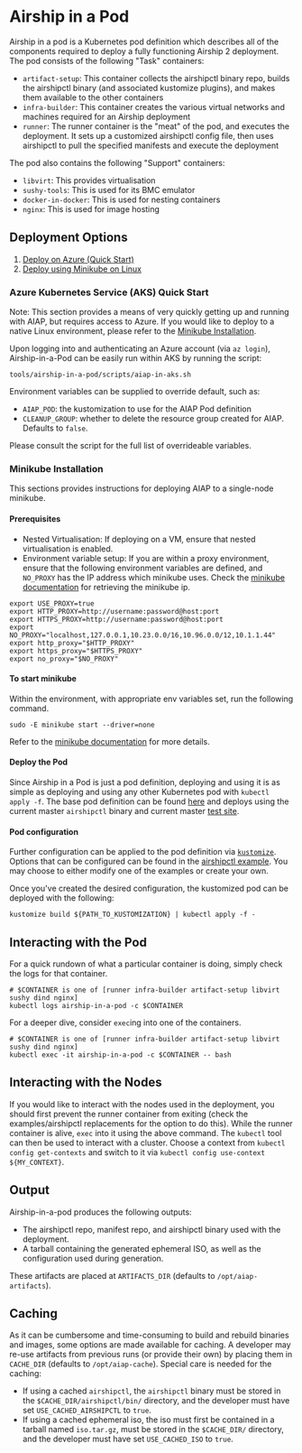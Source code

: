 # Airship in a Pod

Airship in a pod is a Kubernetes pod definition which describes all of the
components required to deploy a fully functioning Airship 2 deployment. The pod
consists of the following "Task" containers:

* `artifact-setup`: This container collects the airshipctl binary repo, builds
  the airshipctl binary (and associated kustomize plugins), and makes them
  available to the other containers
* `infra-builder`: This container creates the various virtual networks and
  machines required for an Airship deployment
* `runner`: The runner container is the "meat" of the pod, and executes the
  deployment. It sets up a customized airshipctl config file, then uses
  airshipctl to pull the specified manifests and execute the deployment

The pod also contains the following "Support" containers:

* `libvirt`: This provides virtualisation
* `sushy-tools`: This is used for its BMC emulator
* `docker-in-docker`: This is used for nesting containers
* `nginx`: This is used for image hosting

## Deployment Options

1. [Deploy on Azure (Quick Start)](#azure-kubernetes-service-aks-quick-start)
2. [Deploy using Minikube on Linux](#minikube-installation)

### Azure Kubernetes Service (AKS) Quick Start

Note: This section provides a means of very quickly getting up and running with
AIAP, but requires access to Azure. If you would like to deploy to a native
Linux environment, please refer to the [Minikube Installation](#minikube-installation).

Upon logging into and authenticating an Azure account (via `az login`),
Airship-in-a-Pod can be easily run within AKS by running the script:

```
tools/airship-in-a-pod/scripts/aiap-in-aks.sh
```

Environment variables can be supplied to override default, such as:

* `AIAP_POD`: the kustomization to use for the AIAP Pod definition
* `CLEANUP_GROUP`: whether to delete the resource group created for
   AIAP.  Defaults to `false`.

Please consult the script for the full list of overrideable variables.

### Minikube Installation

This sections provides instructions for deploying AIAP to a single-node minikube.

#### Prerequisites

* Nested Virtualisation: If deploying on a VM, ensure that nested virtualisation is enabled.
* Environment variable setup: If you are within a proxy environment, ensure that the following environment
variables are defined, and `NO_PROXY` has the IP address which minikube uses.
Check the [minikube documentation](https://minikube.sigs.k8s.io/docs/commands/ip/)
for retrieving the minikube ip.

```
export USE_PROXY=true
export HTTP_PROXY=http://username:password@host:port
export HTTPS_PROXY=http://username:password@host:port
export NO_PROXY="localhost,127.0.0.1,10.23.0.0/16,10.96.0.0/12,10.1.1.44"
export http_proxy="$HTTP_PROXY"
export https_proxy="$HTTPS_PROXY"
export no_proxy="$NO_PROXY"
```

#### To start minikube

Within the environment, with appropriate env variables set, run the following command.

```
sudo -E minikube start --driver=none
```

Refer to the [minikube documentation](https://minikube.sigs.k8s.io/docs/start/) for more details.

#### Deploy the Pod

Since Airship in a Pod is just a pod definition, deploying and using it is as
simple as deploying and using any other Kubernetes pod with `kubectl apply -f`.
The base pod definition can be found
[here](https://github.com/airshipit/airshipctl/tree/master/tools/airship-in-a-pod/examples/base)
and deploys using the current master `airshipctl` binary and current master
[test site](https://github.com/airshipit/airshipctl/tree/master/manifests/site/test-site).

#### Pod configuration

Further configuration can be applied to the pod definition via
[`kustomize`](https://kustomize.io/). Options that can be configured can be
found in the [airshipctl example](https://github.com/airshipit/airshipctl/blob/master/tools/airship-in-a-pod/examples/airshipctl/replacements.yaml).
You may choose to either modify one of the examples or create your own.

Once you've created the desired configuration, the kustomized pod can be deployed with the following:

```
kustomize build ${PATH_TO_KUSTOMIZATION} | kubectl apply -f -
```

## Interacting with the Pod

For a quick rundown of what a particular container is doing, simply check the logs for that container.

```
# $CONTAINER is one of [runner infra-builder artifact-setup libvirt sushy dind nginx]
kubectl logs airship-in-a-pod -c $CONTAINER
```

For a deeper dive, consider `exec`ing into one of the containers.

```
# $CONTAINER is one of [runner infra-builder artifact-setup libvirt sushy dind nginx]
kubectl exec -it airship-in-a-pod -c $CONTAINER -- bash
```

## Interacting with the Nodes

If you would like to interact with the nodes used in the deployment, you should
first prevent the runner container from exiting (check the examples/airshipctl
replacements for the option to do this). While the runner container is alive,
`exec` into it using the above command. The `kubectl` tool can then be used to
interact with a cluster. Choose a context from `kubectl config get-contexts`
and switch to it via `kubectl config use-context ${MY_CONTEXT}`.

## Output

Airship-in-a-pod produces the following outputs:

* The airshipctl repo, manifest repo, and airshipctl binary used with the deployment.
* A tarball containing the generated ephemeral ISO, as well as the
  configuration used during generation.

These artifacts are placed at `ARTIFACTS_DIR` (defaults to `/opt/aiap-artifacts`).

## Caching

As it can be cumbersome and time-consuming to build and rebuild binaries and
images, some options are made available for caching. A developer may re-use
artifacts from previous runs (or provide their own) by placing them in
`CACHE_DIR` (defaults to `/opt/aiap-cache`). Special care is needed for the
caching:

* If using a cached `airshipctl`, the `airshipctl` binary must be stored in the
  `$CACHE_DIR/airshipctl/bin/` directory, and the developer must have set
  `USE_CACHED_AIRSHIPCTL` to `true`.
* If using a cached ephemeral iso, the iso must first be contained in a tarball named `iso.tar.gz`, must be stored in the
  `$CACHE_DIR/` directory, and the developer must have set
  `USE_CACHED_ISO` to `true`.
